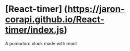 # [React-timer] (https://jaron-corapi.github.io/React-timer/index.js)
A pomodoro clock made with react
